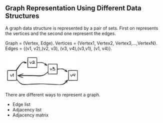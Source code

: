 ## Graph Representation Using Different Data Structures

A graph data structure is represented by a pair of sets.
First on represents the vertices and the second one represent the edges.

Graph = (Vertex, Edge).
Vertices = {Vertex1, Vertex2, Vertex3,...,VertexN}.
Edges = {(v1, v2),(v2, v3), (v3, v4),(v3,v1), (v1, v4)}.

<img src="../../assets/graph/RepresentGraph.png" height="100">

There are different ways to represent a graph.

- Edge list
- Adjacency list
- Adjacency matrix
